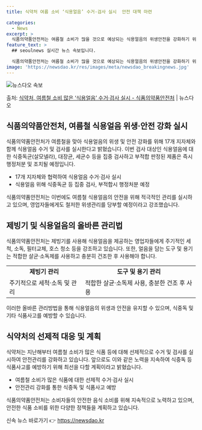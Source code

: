 ```yaml
---
title: 식약처 여름 소비 ‘식용얼음’ 수거·검사 실시  안전 대책 마련

categories:
  - News
excerpt: >
  식품의약품안전처는 여름철 소비가 많을 것으로 예상되는 식용얼음의 위생안전을 강화하기 위해 오는 6월 3일부터…
feature_text: >
  ## seoulnews 실시간 뉴스 속보입니다.

  식품의약품안전처는 여름철 소비가 많을 것으로 예상되는 식용얼음의 위생안전을 강화하기 위해 오는 6월 3일부터…
image: 'https://newsdao.kr/res/images/meta/newsdao_breakingnews.jpg'
---
```


![뉴스다오 속보](https://newsdao.kr/res/images/meta/newsdao_breakingnews.jpg)

<p>출처: <a href="https://newsdao.kr/3964" rel="dofollow">식약처, 여름철 소비 많은 ‘식용얼음’ 수거·검사 실시 - 식품의약품안전처</a> | 뉴스다오</p>

<h2 data-ke-size="size26">식품의약품안전처, 여름철 식용얼음 위생·안전 강화 실시</h2>

식품의약품안전처가 여름철을 맞아 식용얼음의 위생 및 안전 강화를 위해 17개 지자체와 함께 식용얼음 수거 및 검사를 실시한다고 밝혔습니다. 이번 검사 대상인 식용얼음에 대한 식중독균(살모넬라), 대장균, 세균수 등을 집중 검사하고 부적합 판정된 제품은 즉시 행정처분 및 조치될 예정입니다.

<ul>
  <li>17개 지자체와 협력하여 식용얼음 수거·검사 실시</li>
  <li>식용얼음 위해 식중독균 등 집중 검사, 부적합시 행정처분 예정</li>
</ul>

<p data-ke-size="size16">식품의약품안전처는 이번에도 여름철 식용얼음의 안전을 위해 적극적인 관리를 실시하고 있으며, 영업자들에게도 철저한 위생관리를 당부할 예정이라고 강조했습니다.</p>

<h2 data-ke-size="size26">제빙기 및 식용얼음의 올바른 관리법</h2>

식품의약품안전처는 제빙기를 사용해 식용얼음을 제공하는 영업자들에게 주기적인 세척, 소독, 필터교체, 호스 청소 등을 강조하고 있습니다. 또한, 얼음을 담는 도구 및 용기는 적합한 살균·소독제를 사용하고 충분히 건조한 후 사용해야 합니다.

<table>
  <tr>
    <td style="text-align: center; height: 17px;"><b>제빙기 관리</b></td>
    <td style="text-align: center; height: 17px;"><b>도구 및 용기 관리</b></td>
  </tr>
  <tr>
    <td>주기적으로 세척·소독 및 관리</td>
    <td>적합한 살균·소독제 사용, 충분한 건조 후 사용</td>
  </tr>
</table>

<p data-ke-size="size16">이러한 올바른 관리방법을 통해 식용얼음의 위생과 안전을 유지할 수 있으며, 식중독 및 기타 식품사고를 예방할 수 있습니다.</p>

<h2 data-ke-size="size26">식약처의 선제적 대응 및 계획</h2>

식약처는 지난해부터 여름철 소비가 많은 식품 등에 대해 선제적으로 수거 및 검사를 실시하여 안전관리를 강화하고 있습니다. 앞으로도 이와 같은 노력을 지속하여 식중독 등 식품사고를 예방하기 위해 최선을 다할 계획이라고 밝혔습니다.

<ul>
  <li>여름철 소비가 많은 식품에 대한 선제적 수거·검사 실시</li>
  <li>안전관리 강화를 통한 식중독 및 식품사고 예방</li>
</ul>

<p data-ke-size="size16">식품의약품안전처는 소비자들의 안전한 음식 소비를 위해 지속적으로 노력하고 있으며, 안전한 식품 소비를 위한 다양한 정책들을 계획하고 있습니다.</p> 

신속 뉴스 바로가기 👉 <a href="https://newsdao.kr" rel="dofollow">https://newsdao.kr</a>


